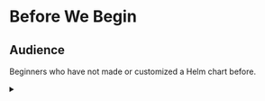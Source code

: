 # Before We Begin

<!-- Speaker script:
In this workshop, we'll create a Helm chart to manage a service. We'll use a precreated specification as a starting point for our Helm chart templates.
-->

## Audience

Beginners who have not made or customized a Helm chart before.

<!-- Speaker script:
This workshop is intended for people who are new to Helm and want to learn how a minimal helm chart goes together. If you are already familiar with Helm, if you've ever customized a helm template, you might find more value in a different session. I will definitely not be offended if anyone leaves.

Helm is a package manager for Kubernetes. It helps you manage Kubernetes applications. Like npm for Node.js, or NuGet for .NET but for the Kubernetes platform. It's a command line tool that you can use to install, upgrade, and remove applications on Kubernetes clusters.

It's also a templating engine that you can use to create reusable templates for Kubernetes resources. Helm charts are packages of pre-configured Kubernetes resources, making it easy to manage and deploy applications on Kubernetes clusters. Helm charts are the recommended way to package and deploy applications on Kubernetes.
-->



<details><summary></summary>


# The Environment

Inspect Kubernetes environment.

<!-- Speaker script:
Let's take a look at the environment we'll be working in. We are using a Kubernetes cluster with a single node. And we have Helm installed and configured in this cluster.
-->

<details><summary></summary>

## Kubernetes

Inspect the Kubernetes cluster.


### Cluster Nodes

List the nodes available in the cluster:

<!-- Speaker script:
An aside on the pronunciation of the Kubernetes command line tool.

I've heard it pronounced "kube control" and "kube cuddle", or kube-c-t-l. But at a local devops meetup, someone suggested the "worst reasonable pronunciation" as ku-bectl, saying it's fun to watch peoples' faces as you say it. It is indeed fun. I've been using that ever since, and I think you should try it too.
-->


```bash
kubectl get nodes
```{{exec}}

<!-- Speaker script:
The Kubernetes cluster is running on a single node.
-->

<details><summary></summary>


### What's running right now?

Pods running in the cluster across all namespaces:

```bash
kubectl get pods --all-namespaces
```{{exec}}
<!-- Speaker script:
This is a minimal demo environment so there is not much running here, but is fully functional and we can use it to demonstrate Helm.
-->

<details><summary></summary>

## Helm

Verify helm is installed and running.

### Helm Version

Get the version of Helm installed:

```bash
helm version
```{{exec}}

<!-- Speaker script:
We can see that Helm is installed and configured to use the Kubernetes cluster.
<details><summary></summary>


### Helm Releases

List the Helm releases installed in the cluster:

```bash
helm ls --all-namespaces
```{{exec}}

<!-- Speaker script:
None yet. This is the basic environment we'll be working in. Now let's put an application on this cluster.
-->